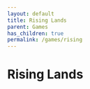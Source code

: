 ```yaml
---
layout: default
title: Rising Lands
parent: Games
has_children: true
permalink: /games/rising
---
```


# Rising Lands
